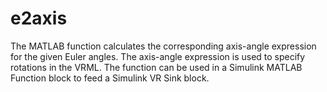 # e2axis
The MATLAB function calculates the corresponding axis-angle expression for the given Euler angles. The axis-angle expression is used to specify rotations in the VRML. The function can be used in a Simulink MATLAB Function block to feed a Simulink VR Sink block.
